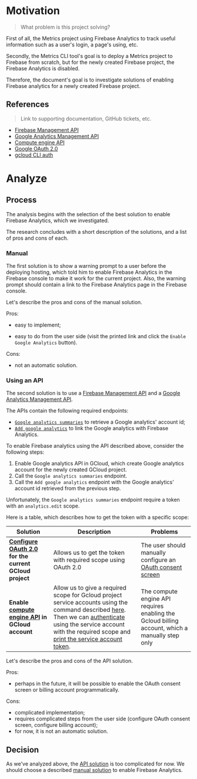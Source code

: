 # Motivation
> What problem is this project solving?

First of all, the Metrics project using Firebase Analytics to track useful information such as a user's login, a page's using, etc.

Secondly, the Metrics CLI tool's goal is to deploy a Metrics project to Firebase from scratch, but for the newly created Firebase project, the Firebase Analytics is disabled. 

Therefore, the document's goal is to investigate solutions of enabling Firebase analytics for a newly created Firebase project.

## References
> Link to supporting documentation, GitHub tickets, etc.

- [Firebase Management API](https://firebase.google.com/docs/projects/api/reference/rest)
- [Google Analytics Management API](https://developers.google.com/analytics/devguides/config/mgmt/v3/mgmtReference)
- [Compute engine API](https://cloud.google.com/compute/docs/reference/rest/v1)
- [Google OAuth 2.0](https://developers.google.com/identity/protocols/oauth2)
- [gcloud CLI auth](https://cloud.google.com/sdk/gcloud/reference/auth)

# Analyze

## Process

The analysis begins with the selection of the best solution to enable Firebase Analytics, which we investigated.

The research concludes with a short description of the solutions, and a list of pros and cons of each.

### Manual

The first solution is to show a warning prompt to a user before the deploying hosting, which told him to enable Firebase Analytics in the Firebase console to make it work for the current project. Also, the warning prompt should contain a link to the Firebase Analytics page in the Firebase console.

Let's describe the pros and cons of the manual solution.

Pros:

- easy to implement;

- easy to do from the user side (visit the printed link and click the `Enable Google Analytics` button).

Cons:

- not an automatic solution.

### Using an API

The second solution is to use a [Firebase Management API](https://firebase.google.com/docs/projects/api/reference/rest) and a [Google Analytics Management API](https://developers.google.com/analytics/devguides/config/mgmt/v3/mgmtReference).

The APIs contain the following required endpoints:
- [`Google analytics summaries`](https://developers.google.com/analytics/devguides/config/mgmt/v3/mgmtReference/management/accountSummaries/list) to retrieve a Google analytics' account id;
- [`Add google analytics`](https://firebase.google.com/docs/projects/api/reference/rest/v1beta1/projects/addGoogleAnalytics) to link the Google analytics with Firebase Analytics.
    
To enable Firebase analytics using the API described above, consider the following steps:

1. Enable Google analytics API in GCloud, which create Google analytics account for the newly created GCloud project.
2. Call the `Google analytics summaries` endpoint.
3. Call the `Add google analytics` endpoint with the Google analytics' account id retrieved from the previous step.

Unfortunately, the `Google analytics summaries` endpoint require a token with an `analytics.edit` scope. 

Here is a table, which describes how to get the token with a specific scope:

| Solution | **Description** | **Problems** |
| --- | --- | --- |
| **[Configure OAuth 2.0](https://support.google.com/cloud/answer/6158849) for the current GCloud project** | Allows us to get the token with required scope using OAuth 2.0 | The user should manually configure an [OAuth consent screen](https://support.google.com/cloud/answer/10311615) |
| **Enable [compute engine API](https://cloud.google.com/compute/docs/reference/rest/v1) in GCloud account** | Allow us to give a required scope for Gcloud project service accounts using the command described [here](https://cloud.google.com/compute/docs/access/create-enable-service-accounts-for-instances). Then we can [authenticate](https://cloud.google.com/sdk/gcloud/reference/auth/activate-service-account) using the service account with the required scope and [print the service account token](https://cloud.google.com/sdk/gcloud/reference/auth/print-access-token). | The compute engine API requires enabling the Gcloud billing account, which a manually step only |

Let's describe the pros and cons of the API solution.

Pros:

- perhaps in the future, it will be possible to enable the OAuth consent screen or billing account programmatically.

Cons: 

- complicated implementation;
- requires complicated steps from the user side (configure OAuth consent screen, configure billing account);
- for now, it is not an automatic solution.

## Decision

As we've analyzed above, the [API solution](#using-an-api) is too complicated for now. We should choose a described [manual solution](#manual) to enable Firebase Analytics.
